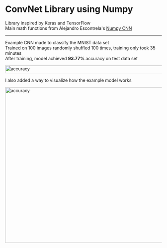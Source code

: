 # ConvNet Library using Numpy

Library inspired by Keras and TensorFlow  
Main math functions from Alejandro Escontrela's [Numpy CNN](https://github.com/Alescontrela/Numpy-CNN)  

---

Example CNN made to classify the MNIST data set  
Trained on 100 images randomly shuffled 100 times, training only took 35 minutes  
After training, model achieved <b>93.77%</b> accuracy on test data set  

<img src='https://github.com/GreatGameDota/CNN-Numpy-Library/blob/master/github/accuracy.png?raw=true' alt='accuracy' title='accuracy' width=1000 height=25>

I also added a way to visualize how the example model works

<img src='https://github.com/GreatGameDota/CNN-Numpy-Library/blob/master/github/ConvNet Visual.png?raw=true' alt='accuracy' title='accuracy' width=800 height=500>
